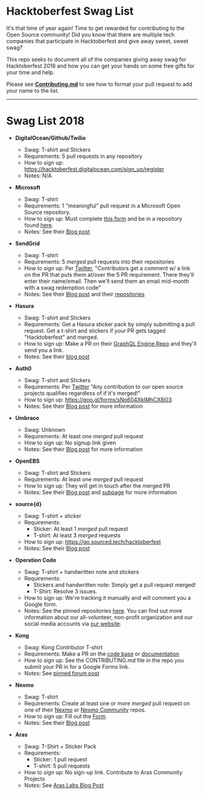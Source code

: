 # Hacktoberfest Swag List

It's that time of year again! Time to get rewarded for contributing to the Open Source community! Did you know that there are multiple tech companies that participate in Hacktoberfest and give away sweet, sweet swag?

This repo seeks to document all of the companies giving away swag for Hacktoberfest 2018 and how you can get your hands on some free gifts for your time and help.

Please see [**Contributing.md**](../master/CONTRIBUTING.md) to see how to format your pull request to add your name to the list.

---

# Swag List 2018

- **DigitalOcean/Github/Twilio**

  - Swag: T-shirt and Stickers
  - Requirements: 5 pull requests in any repository
  - How to sign up: https://hacktoberfest.digitalocean.com/sign_up/register
  - Notes: N/A

- **Microsoft**

  - Swag: T-shirt
  - Requirements: 1 "meaningful" pull request in a Microsoft Open Source repository.
  - How to sign up: Must complete [this form](https://aka.ms/hacktoberfestshirt) and be in a repository found [here](https://opensource.microsoft.com/).
  - Notes: See their [Blog post](https://open.microsoft.com/2018/09/30/join-hacktoberfest-2018-celebration-microsoft/)

- **SendGrid**

  - Swag: T-shirt
  - Requirements: 5 _merged_ pull requests into their repositories
  - How to sign up: Per [Twitter](https://twitter.com/SendGrid/status/1048223777501282307?s=19), "Contributors get a comment w/ a link on the PR that puts them at/over the 5 PR requirement. There they'll enter their name/email. Then we'll send them an email mid-month with a swag redemption code"
  - Notes: See their [Blog post](https://sendgrid.com/blog/hacktoberfest-2018-has-arrived/) and their [repositories](https://github.com/sendgrid)

- **Hasura**

  - Swag: T-shirt and Stickers
  - Requirements: Get a Hasura sticker pack by simply submitting a pull request. Get a t-shirt and stickers if your PR gets tagged "Hacktoberfest" and merged.
  - How to sign up: Make a PR on their [GraphQL Engine Repo](https://github.com/hasura/graphql-engine) and they'll send you a link.
  - Notes: See their [blog post](https://blog.hasura.io/announcing-hacktoberfest-2018-with-hasura-621045dc9560)

- **Auth0**

  - Swag: T-shirt and Stickers
  - Requirements: Per [Twitter](https://twitter.com/Auth0Community/status/1048307994633654278?s=19) "Any contribution to our open source projects qualifies regardless of if it's merged!"
  - How to sign up: https://goo.gl/forms/sNo604XkIMhCX8i03
  - Notes: See their [Blog post](https://auth0.com/blog/celebrate-hacktoberfest-with-auth0/) for more information

- **Umbraco**

  - Swag: Unknown
  - Requirements: At least one _merged_ pull request
  - How to sign up: No signup link given
  - Notes: See their [Blog post](https://umbraco.com/blog/happy-hacktoberfest/) for more information

- **OpenEBS**

  - Swag: T-shirt and Stickers
  - Requirements: At least one _merged_ pull request
  - How to sign up: They will get in touch after the merged PR
  - Notes: See their [Blog post](https://blog.openebs.io/celebrate-hacktoberfest-2018-with-openebs-206daa1d653c) and [subpage](https://openebs.io/hacktoberfest) for more information

- **source{d}**

  - Swag: T-shirt + sticker
  - Requirements:
    - Sticker: At least 1 _merged_ pull request
    - T-shirt: At least 3 _merged_ requests
  - How to sign up: https://go.sourced.tech/hacktoberfest
  - Notes: See their [Blog post](https://medium.com/sourcedtech/celebrating-open-source-with-hacktoberfest-2018-7283cfc6666b)

- **Operation Code**
  - Swag: T-shirt + handwritten note and stickers
  - Requirements:
    - Stickers and handwritten note: Simply get a pull request merged!
    - T-Shirt: Resolve 3 issues.
  - How to sign up: We're tracking it manually and will comment you a Google form.
  - Notes: See the pinned repositories [here](https://github.com/OperationCode). You can find out more information about our all-volunteer, non-profit organization and our social media accounts via [our website](https://operationcode.org/).

- **Kong**

  - Swag: Kong Contributor T-shirt
  - Requirements: Make a PR on the [code base](https://github.com/Kong/kong) or [documentation](https://github.com/Kong/docs.konghq.com)
  - How to sign up: See the CONTRIBUTING.md file in the repo you submit your PR in for a Google Forms link.
  - Notes: See [pinned forum post](https://discuss.konghq.com/t/contribute-to-kong-for-hacktoberfest/2029)

- **Nexmo**
  - Swag: T-shirt
  - Requirements: Create at least one or more _merged_ pull request on one of their [Nexmo](https://github.com/nexmo) or [Nexmo Community](https://github.com/nexmo-community) repos.
  - How to sign up: Fill out the [Form](https://goo.gl/forms/QCH6QEUQLZ47dweT2).
  - Notes: See their [Blog post](https://www.nexmo.com/blog/2018/10/09/join-nextoberfest-tis-the-season-to-be-hacking-dr/)
  
- **Aras**
  - Swag: T-Shirt + Sticker Pack
  - Requirements: 
    - Sticker: 1 pull request
    - T-shirt: 5 pull requests
  - How to sign up: No sign-up link. Contribute to Aras Community Projects 
  - Notes: See [Aras Labs Blog Post](http://community.aras.com/en/join-aras-labs-hacktoberfest-2018/)

